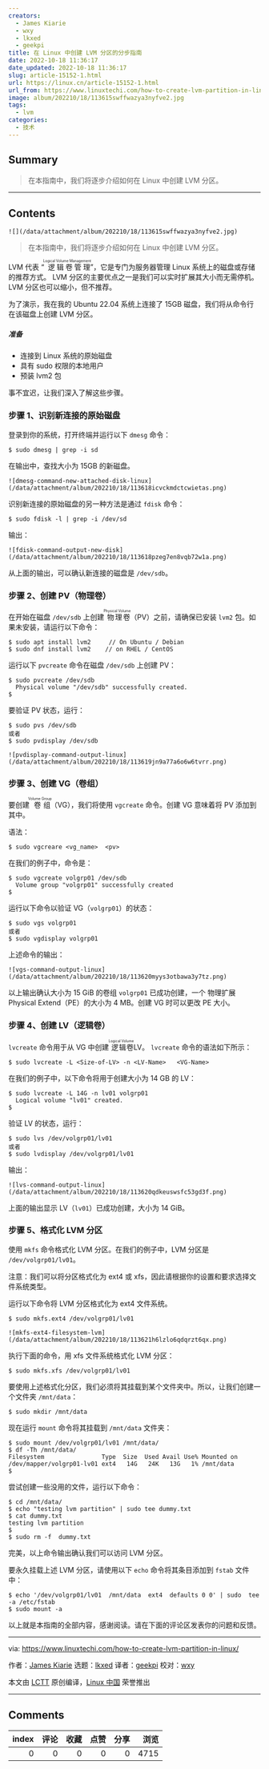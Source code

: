 ```yaml
---
creators:
  - James Kiarie
  - wxy
  - lkxed
  - geekpi
title: 在 Linux 中创建 LVM 分区的分步指南
date: 2022-10-18 11:36:17
date_updated: 2022-10-18 11:36:17
slug: article-15152-1.html
url: https://linux.cn/article-15152-1.html
url_from: https://www.linuxtechi.com/how-to-create-lvm-partition-in-linux/
image: album/202210/18/113615swffwazya3nyfve2.jpg
tags:
  - lvm
categories:
  - 技术
---
```


## Summary

> 在本指南中，我们将逐步介绍如何在 Linux 中创建 LVM 分区。

***

<!-- more -->

## Contents

`![](/data/attachment/album/202210/18/113615swffwazya3nyfve2.jpg)`

> 
> 在本指南中，我们将逐步介绍如何在 Linux 中创建 LVM 分区。
> 
> 
> 

LVM 代表 “<ruby> 逻辑卷管理 <rt>  Logical Volume Management </rt></ruby>”，它是专门为服务器管理 Linux 系统上的磁盘或存储的推荐方式。 LVM 分区的主要优点之一是我们可以实时扩展其大小而无需停机。 LVM 分区也可以缩小，但不推荐。

为了演示，我在我的 Ubuntu 22.04 系统上连接了 15GB 磁盘，我们将从命令行在该磁盘上创建 LVM 分区。

##### 准备

* 连接到 Linux 系统的原始磁盘
* 具有 sudo 权限的本地用户
* 预装 lvm2 包

事不宜迟，让我们深入了解这些步骤。

### 步骤 1、识别新连接的原始磁盘

登录到你的系统，打开终端并运行以下 `dmesg` 命令：

```shell
$ sudo dmesg | grep -i sd
```

在输出中，查找大小为 15GB 的新磁盘。

`![dmesg-command-new-attached-disk-linux](/data/attachment/album/202210/18/113618icvckmdctcwietas.png)`

识别新连接的原始磁盘的另一种方法是通过 `fdisk` 命令：

```shell
$ sudo fdisk -l | grep -i /dev/sd
```

输出：

`![fdisk-command-output-new-disk](/data/attachment/album/202210/18/113618pzeg7en8vqb72w1a.png)`

从上面的输出，可以确认新连接的磁盘是 `/dev/sdb`。

### 步骤 2、创建 PV（物理卷）

在开始在磁盘 `/dev/sdb` 上创建<ruby> 物理卷 <rt>  Physical Volume </rt></ruby>（PV）之前，请确保已安装 `lvm2` 包。如果未安装，请运行以下命令：

```shell
$ sudo apt install lvm2     // On Ubuntu / Debian
$ sudo dnf install lvm2    // on RHEL / CentOS
```

运行以下 `pvcreate` 命令在磁盘 `/dev/sdb` 上创建 PV：

```shell
$ sudo pvcreate /dev/sdb
  Physical volume "/dev/sdb" successfully created.
$
```

要验证 PV 状态，运行：

```shell
$ sudo pvs /dev/sdb
或者
$ sudo pvdisplay /dev/sdb
```

`![pvdisplay-command-output-linux](/data/attachment/album/202210/18/113619jn9a77a6o6w6tvrr.png)`

### 步骤 3、创建 VG（卷组）

要创建<ruby> 卷组 <rt>  Volume Group </rt></ruby>（VG），我们将使用 `vgcreate` 命令。创建 VG 意味着将 PV 添加到其中。

语法：

```shell
$ sudo vgcreare <vg_name>  <pv>
```

在我们的例子中，命令是：

```shell
$ sudo vgcreate volgrp01 /dev/sdb
  Volume group "volgrp01" successfully created
$
```

运行以下命令以验证 VG（`volgrp01`）的状态：

```shell
$ sudo vgs volgrp01
或者
$ sudo vgdisplay volgrp01
```

上述命令的输出：

`![vgs-command-output-linux](/data/attachment/album/202210/18/113620myys3otbawa3y7tz.png)`

以上输出确认大小为 15 GiB 的卷组 `volgrp01` 已成功创建，一个<ruby> 物理扩展Physical Extend</ruby>（PE）的大小为 4 MB。创建 VG 时可以更改 PE 大小。

### 步骤 4、创建 LV（逻辑卷）

`lvcreate` 命令用于从 VG 中创建<ruby> 逻辑卷 <rt>  Logical Volume </rt></ruby> LV。 `lvcreate` 命令的语法如下所示：

```shell
$ sudo lvcreate -L <Size-of-LV> -n <LV-Name>   <VG-Name>
```

在我们的例子中，以下命令将用于创建大小为 14 GB 的 LV：

```shell
$ sudo lvcreate -L 14G -n lv01 volgrp01
  Logical volume "lv01" created.
$
```

验证 LV 的状态，运行：

```shell
$ sudo lvs /dev/volgrp01/lv01
或者
$ sudo lvdisplay /dev/volgrp01/lv01
```

输出：

`![lvs-command-output-linux](/data/attachment/album/202210/18/113620qdkeuswsfc53gd3f.png)`

上面的输出显示 LV（`lv01`）已成功创建，大小为 14 GiB。

### 步骤 5、格式化 LVM 分区

使用 `mkfs` 命令格式化 LVM 分区。在我们的例子中，LVM 分区是 `/dev/volgrp01/lv01`。

注意：我们可以将分区格式化为 ext4 或 xfs，因此请根据你的设置和要求选择文件系统类型。

运行以下命令将 LVM 分区格式化为 ext4 文件系统。

```shell
$ sudo mkfs.ext4 /dev/volgrp01/lv01
```

`![mkfs-ext4-filesystem-lvm](/data/attachment/album/202210/18/113621h6lzlo6qdqrzt6qx.png)`

执行下面的命令，用 xfs 文件系统格式化 LVM 分区：

```shell
$ sudo mkfs.xfs /dev/volgrp01/lv01
```

要使用上述格式化分区，我们必须将其挂载到某个文件夹中。所以，让我们创建一个文件夹 `/mnt/data`：

```shell
$ sudo mkdir /mnt/data
```

现在运行 `mount` 命令将其挂载到 `/mnt/data` 文件夹：

```shell
$ sudo mount /dev/volgrp01/lv01 /mnt/data/
$ df -Th /mnt/data/
Filesystem                Type  Size  Used Avail Use% Mounted on
/dev/mapper/volgrp01-lv01 ext4   14G   24K   13G   1% /mnt/data
$
```

尝试创建一些没用的文件，运行以下命令：

```shell
$ cd /mnt/data/
$ echo "testing lvm partition" | sudo tee dummy.txt
$ cat dummy.txt
testing lvm partition
$
$ sudo rm -f  dummy.txt
```

完美，以上命令输出确认我们可以访问 LVM 分区。

要永久挂载上述 LVM 分区，请使用以下 `echo` 命令将其条目添加到 `fstab` 文件中：

```shell
$ echo '/dev/volgrp01/lv01  /mnt/data  ext4  defaults 0 0' | sudo  tee -a /etc/fstab
$ sudo mount -a
```

以上就是本指南的全部内容，感谢阅读。请在下面的评论区发表你的问题和反馈。

---

via: <https://www.linuxtechi.com/how-to-create-lvm-partition-in-linux/>

作者：[James Kiarie](https://www.linuxtechi.com/author/james/) 选题：[lkxed](https://github.com/lkxed) 译者：[geekpi](https://github.com/geekpi) 校对：[wxy](https://github.com/wxy)

本文由 [LCTT](https://github.com/LCTT/TranslateProject) 原创编译，[Linux 中国](https://linux.cn/) 荣誉推出

***

## Comments


|   index |   评论 |   收藏 |   点赞 |   分享 |   浏览 |
|--------:|-------:|-------:|-------:|-------:|-------:|
|       0 |      0 |      0 |      0 |      0 |   4715 |
